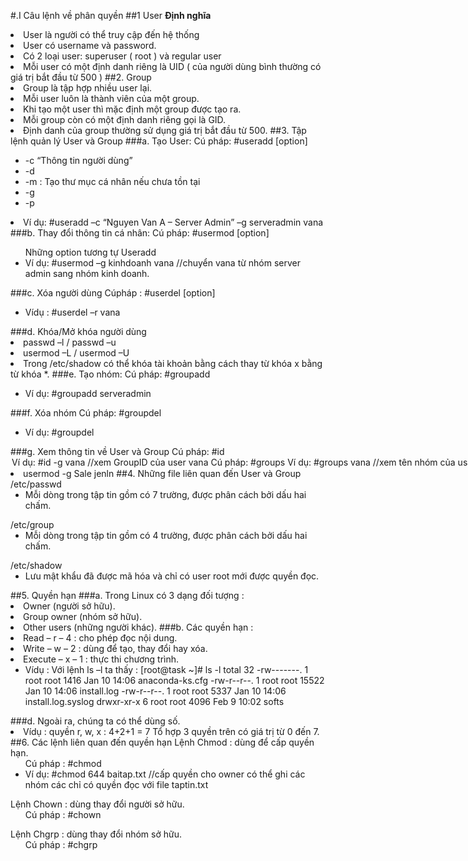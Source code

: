#.I Câu lệnh về phân quyền
##1 User
**Định nghĩa**
<li> User là người có thể truy cập đến hệ thống
<li> User có username và password.
<li> Có 2 loại user: superuser ( root ) và regular user
<li> Mỗi user có một định danh riêng là UID ( của người dùng bình thường có giá trị bắt đầu từ 500 ) 
##2.  Group
<li>Group là tập hợp nhiều user lại.
<li>Mỗi user luôn là thành viên của một group.
<li>Khi tạo một user thì mặc định một group được tạo ra.
<li>Mỗi group còn có một định danh riêng gọi là GID.
<li>Định danh của group thường sử dụng giá trị bắt đầu từ 500.
##3.  Tập lệnh quản lý User và Group
###a. Tạo User:
Cú pháp: #useradd [option] <username>
<ul>
<li>-c “Thông tin người dùng”
<li>-d <Thư mục cá nhân>
<li>-m : Tạo thư mục cá nhân nếu chưa tồn tại
<li>-g <nhóm của người dùng>
<li>-p <tạo mậ khẩu>
</ul>
<li>Ví dụ: #useradd –c “Nguyen Van A – Server Admin” –g serveradmin vana
###b. Thay đổi thông tin cá nhân:
Cú pháp: #usermod [option] <username>
<ul>
Những option tương tự Useradd
<li>Ví dụ: #usermod –g kinhdoanh vana  //chuyển vana từ nhóm server admin sang nhóm kinh doanh.
</ul>
###c. Xóa người dùng
Cúpháp : #userdel [option] <username>
<ul>
<li>Vídụ :  #userdel  –r  vana
</ul>
###d. Khóa/Mở khóa người dùng
<li>passwd –l <username>  /  passwd –u <username>
<li>usermod –L <username> /  usermod –U <username>
<li>Trong /etc/shadow có thể khóa tài khoản bằng cách thay từ khóa x bằng từ khóa *.
###e. Tạo nhóm:
Cú pháp: #groupadd <groupname>
<ul>
<li>Ví dụ: #groupadd serveradmin
</ul>
###f. Xóa nhóm
Cú pháp: #groupdel <groupname>
<ul>
<li>Ví dụ: #groupdel <serveradmin>
</ul>
###g.  Xem thông tin về User và Group
Cú pháp: #id <option> <username>
<ul>
<li>Ví dụ: #id -g vana //xem GroupID của user vana
</ul>
Cú pháp: #groups <username>
<ul>
<li>Ví dụ: #groups vana //xem tên nhóm của user vana
</ul>
###h. Lệnh add user vào Group:
<li>usermod -g Sale jenln
##4.  Những file liên quan đến User và Group
/etc/passwd
<ul>
<li>Mỗi dòng trong tập tin gồm có 7 trường, được phân cách bởi dấu hai chấm.
</ul>
/etc/group
<ul>
<li>Mỗi dòng trong tập tin gồm có 4 trường, được phân cách bởi dấu hai chấm.
</ul>
/etc/shadow
<ul>
<li>Lưu mật khẩu đã được mã hóa và chỉ có user root mới được quyền đọc.
</ul>
##5.  Quyền hạn
###a. Trong Linux có 3 dạng đối tượng :
<li>	Owner (người sở hữu).
<li>	Group owner (nhóm sở hữu).
<li>	Other users (những người khác).
###b. Các quyền hạn :
<li>	Read – r – 4  : cho phép đọc nội dung.
<li>	Write – w – 2  : dùng để tạo, thay đổi hay xóa.
<li>	Execute – x – 1  : thực thi chương trình.
<ul>
<li>Vídụ : Với lệnh ls –l ta thấy :
[root@task ~]# ls -l
total 32
-rw-------. 1 root root  1416 Jan 10 14:06 anaconda-ks.cfg
-rw-r--r--. 1 root root 15522 Jan 10 14:06 install.log
-rw-r--r--. 1 root root  5337 Jan 10 14:06 install.log.syslog
drwxr-xr-x  6 root root  4096 Feb  9 10:02 softs
</ul>
###d. Ngoài ra, chúng ta có thể dùng số.
<li>Vídụ : quyền r, w, x : 4+2+1 = 7
Tổ hợp 3 quyền trên có giá trị từ 0 đến 7.
##6.  Các lệnh liên quan đến quyền hạn
	Lệnh Chmod : dùng để cấp quyền hạn.
	<ul>
Cú pháp : #chmod  <specification> <file>
<li>Ví dụ: #chmod 644 baitap.txt   //cấp quyền cho owner có thể ghi các nhóm các chỉ có quyền đọc với file taptin.txt
</ul>
	Lệnh Chown : dùng thay đổi người sở hữu.
	<ul>
Cú pháp : #chown  <owner>  <filename>
</ul>
	Lệnh Chgrp : dùng thay đổi nhóm sở hữu.
	<ul>
Cú pháp : #chgrp  <group>  <filename>
 </ul>
